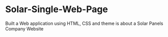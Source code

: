 # Solar-Single-Web-Page
Built a Web application using HTML, CSS and theme is about a Solar Panels Company Website
